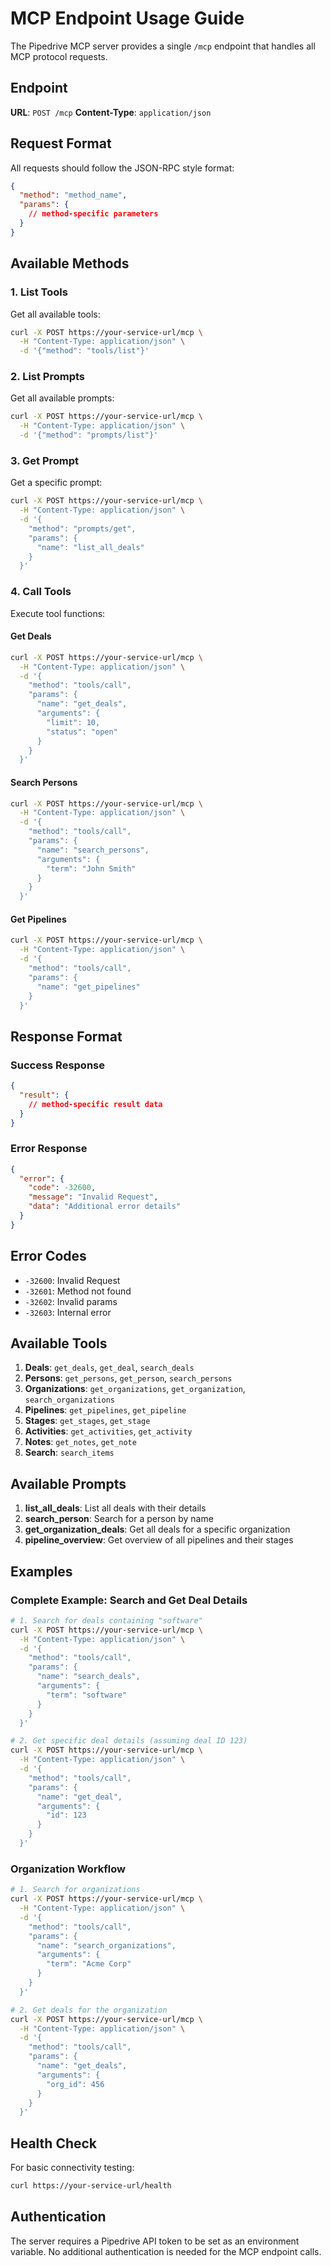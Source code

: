 # MCP Endpoint Usage Guide

The Pipedrive MCP server provides a single `/mcp` endpoint that handles all MCP protocol requests.

## Endpoint

**URL**: `POST /mcp`
**Content-Type**: `application/json`

## Request Format

All requests should follow the JSON-RPC style format:

```json
{
  "method": "method_name",
  "params": {
    // method-specific parameters
  }
}
```

## Available Methods

### 1. List Tools

Get all available tools:

```bash
curl -X POST https://your-service-url/mcp \
  -H "Content-Type: application/json" \
  -d '{"method": "tools/list"}'
```

### 2. List Prompts

Get all available prompts:

```bash
curl -X POST https://your-service-url/mcp \
  -H "Content-Type: application/json" \
  -d '{"method": "prompts/list"}'
```

### 3. Get Prompt

Get a specific prompt:

```bash
curl -X POST https://your-service-url/mcp \
  -H "Content-Type: application/json" \
  -d '{
    "method": "prompts/get",
    "params": {
      "name": "list_all_deals"
    }
  }'
```

### 4. Call Tools

Execute tool functions:

#### Get Deals
```bash
curl -X POST https://your-service-url/mcp \
  -H "Content-Type: application/json" \
  -d '{
    "method": "tools/call",
    "params": {
      "name": "get_deals",
      "arguments": {
        "limit": 10,
        "status": "open"
      }
    }
  }'
```

#### Search Persons
```bash
curl -X POST https://your-service-url/mcp \
  -H "Content-Type: application/json" \
  -d '{
    "method": "tools/call",
    "params": {
      "name": "search_persons",
      "arguments": {
        "term": "John Smith"
      }
    }
  }'
```

#### Get Pipelines
```bash
curl -X POST https://your-service-url/mcp \
  -H "Content-Type: application/json" \
  -d '{
    "method": "tools/call",
    "params": {
      "name": "get_pipelines"
    }
  }'
```

## Response Format

### Success Response
```json
{
  "result": {
    // method-specific result data
  }
}
```

### Error Response
```json
{
  "error": {
    "code": -32600,
    "message": "Invalid Request",
    "data": "Additional error details"
  }
}
```

## Error Codes

- `-32600`: Invalid Request
- `-32601`: Method not found
- `-32602`: Invalid params
- `-32603`: Internal error

## Available Tools

1. **Deals**: `get_deals`, `get_deal`, `search_deals`
2. **Persons**: `get_persons`, `get_person`, `search_persons`
3. **Organizations**: `get_organizations`, `get_organization`, `search_organizations`
4. **Pipelines**: `get_pipelines`, `get_pipeline`
5. **Stages**: `get_stages`, `get_stage`
6. **Activities**: `get_activities`, `get_activity`
7. **Notes**: `get_notes`, `get_note`
8. **Search**: `search_items`

## Available Prompts

1. **list_all_deals**: List all deals with their details
2. **search_person**: Search for a person by name
3. **get_organization_deals**: Get all deals for a specific organization
4. **pipeline_overview**: Get overview of all pipelines and their stages

## Examples

### Complete Example: Search and Get Deal Details

```bash
# 1. Search for deals containing "software"
curl -X POST https://your-service-url/mcp \
  -H "Content-Type: application/json" \
  -d '{
    "method": "tools/call",
    "params": {
      "name": "search_deals",
      "arguments": {
        "term": "software"
      }
    }
  }'

# 2. Get specific deal details (assuming deal ID 123)
curl -X POST https://your-service-url/mcp \
  -H "Content-Type: application/json" \
  -d '{
    "method": "tools/call",
    "params": {
      "name": "get_deal",
      "arguments": {
        "id": 123
      }
    }
  }'
```

### Organization Workflow

```bash
# 1. Search for organizations
curl -X POST https://your-service-url/mcp \
  -H "Content-Type: application/json" \
  -d '{
    "method": "tools/call",
    "params": {
      "name": "search_organizations",
      "arguments": {
        "term": "Acme Corp"
      }
    }
  }'

# 2. Get deals for the organization
curl -X POST https://your-service-url/mcp \
  -H "Content-Type: application/json" \
  -d '{
    "method": "tools/call",
    "params": {
      "name": "get_deals",
      "arguments": {
        "org_id": 456
      }
    }
  }'
```

## Health Check

For basic connectivity testing:

```bash
curl https://your-service-url/health
```

## Authentication

The server requires a Pipedrive API token to be set as an environment variable. No additional authentication is needed for the MCP endpoint calls.